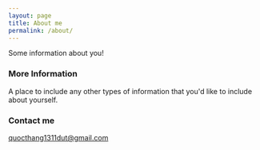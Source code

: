 ```yaml
---
layout: page
title: About me
permalink: /about/
---
```


Some information about you!

### More Information

A place to include any other types of information that you'd like to include about yourself.

### Contact me

[quocthang1311dut@gmail.com](mailto:quocthang1311dut@gmail.com)
